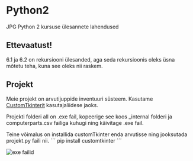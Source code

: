 # Python2
 JPG Python 2 kursuse ülesannete lahendused

## Ettevaatust!
6.1 ja 6.2 on rekursiooni ülesanded, aga seda rekursioonis oleks üsna mõtetu teha, kuna see oleks nii raskem.

## Projekt
Meie projekt on arvutijuppide inventuuri süsteem. Kasutame [CustomTkinterit](https://github.com/TomSchimansky/CustomTkinter) kasutajaliidese jaoks.

Projekti folderi all on .exe fail, kopeerige see koos _internal folderi ja computerparts.csv failiga kuhugi ning käivitage .exe fail.

Teine võimalus on installida customTkinter enda arvutisse ning jooksutada projekt.py faili nii.
´´´
pip install customtkinter
´´´

![exe failid](https://preview.redd.it/newtogithub-v0-lt632wr1jbjc1.png?auto=webp&s=4b2593c4308c3f7a827f5c0053df960e9bfc4c69)
